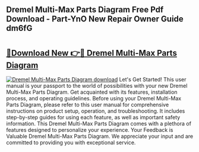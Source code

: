 ## Dremel Multi-Max Parts Diagram Free Pdf Download - Part-YnO New Repair Owner Guide dm6fG

# <h2><a href="http://dfmtm2h.blite.top/?on=Dremel+Multi-Max+Parts+Diagram">🔗Download New 👉🔴 Dremel Multi-Max Parts Diagram</a></h2>

[![Dremel Multi-Max Parts Diagram download](https://i.imgur.com/lujVjoI.png)](http://dfmtm2h.blite.top/?on=Dremel+Multi-Max+Parts+Diagram)
Let's Get Started! This user manual is your passport to the world of possibilities with your new Dremel Multi-Max Parts Diagram. Get acquainted with its features, installation process, and operating guidelines. Before using your Dremel Multi-Max Parts Diagram, please refer to this user manual for comprehensive instructions on product setup, operation, and troubleshooting. It includes step-by-step guides for using each feature, as well as important safety information. This Dremel Multi-Max Parts Diagram comes with a plethora of features designed to personalize your experience. Your Feedback is Valuable Dremel Multi-Max Parts Diagram. We appreciate your input and are committed to providing you with exceptional service.
